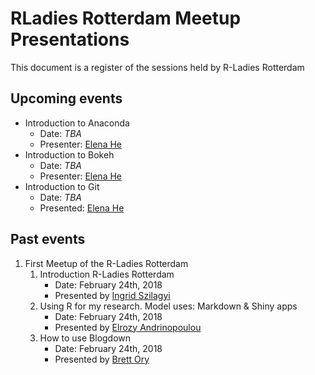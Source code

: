 # RLadies Rotterdam Meetup Presentations

This document is a register of the sessions held by R-Ladies Rotterdam

## Upcoming events
* Introduction to Anaconda
    * Date: _TBA_
    * Presenter: [Elena He](https://github.com/mikanchu)
* Introduction to Bokeh
    * Date: _TBA_
    * Presenter: [Elena He](https://github.com/mikanchu)
* Introduction to Git
    * Date: _TBA_
    * Presented: [Elena He](https://github.com/mikanchu)

## Past events

1. First Meetup of the R-Ladies Rotterdam
    1. Introduction R-Ladies Rotterdam
        * Date: February 24th, 2018
        * Presented by [Ingrid Szilagyi](https://twitter.com/infj_ingrid)
    2. Using R for my research. Model uses: Markdown & Shiny apps
        * Date: February 24th, 2018
        * Presented by [Elrozy Andrinopoulou](https://github.com/erandrinopoulou)
    3. How to use Blogdown
        * Date: February 24th, 2018
        * Presented by [Brett Ory](http://www.brettory.com/)
